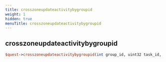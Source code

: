 ```yaml
---
title: crosszoneupdateactivitybygroupid
weight: 1
hidden: true
menuTitle: crosszoneupdateactivitybygroupid
---
```

## crosszoneupdateactivitybygroupid
```perl
$quest->crosszoneupdateactivitybygroupid(int group_id, uint32 task_id, int activity_id, int activity_count)
```